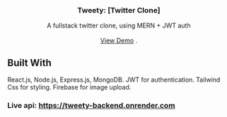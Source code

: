
<br/>
<p align="center">
  <h3 align="center">Tweety:  [Twitter Clone]</h3>

  <p align="center">
    A fullstack twitter clone, using MERN + JWT auth
    <br/>
    <br/>
    <a href="https://github.com/kks007/twitter_clone_mern">View Demo</a>
    .
  </p>
</p>




## Built With

React.js, Node.js, Express.js, MongoDB. JWT for authentication. Tailwind Css for styling. Firebase for image upload.

### Live api: https://tweety-backend.onrender.com